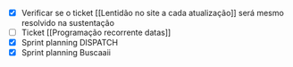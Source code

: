 
- [x] Verificar se o ticket [[Lentidão no site a cada atualização]] será mesmo resolvido na sustentação
- [ ] Ticket [[Programação recorrente datas]]
- [x] Sprint planning DISPATCH
- [x] Sprint planning Buscaaii
